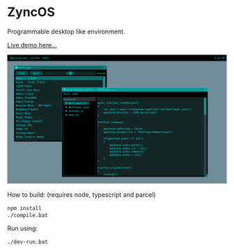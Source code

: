 # ZyncOS

Programmable desktop like environment.

[Live demo here...](https://hasaranga.github.io/zyncos/index.html)

![Screenshot](screenshot.png)

How to build: (requires node, typescript and parcel)
```
npm install
./compile.bat
```

Run using:
```
./dev-run.bat
```

